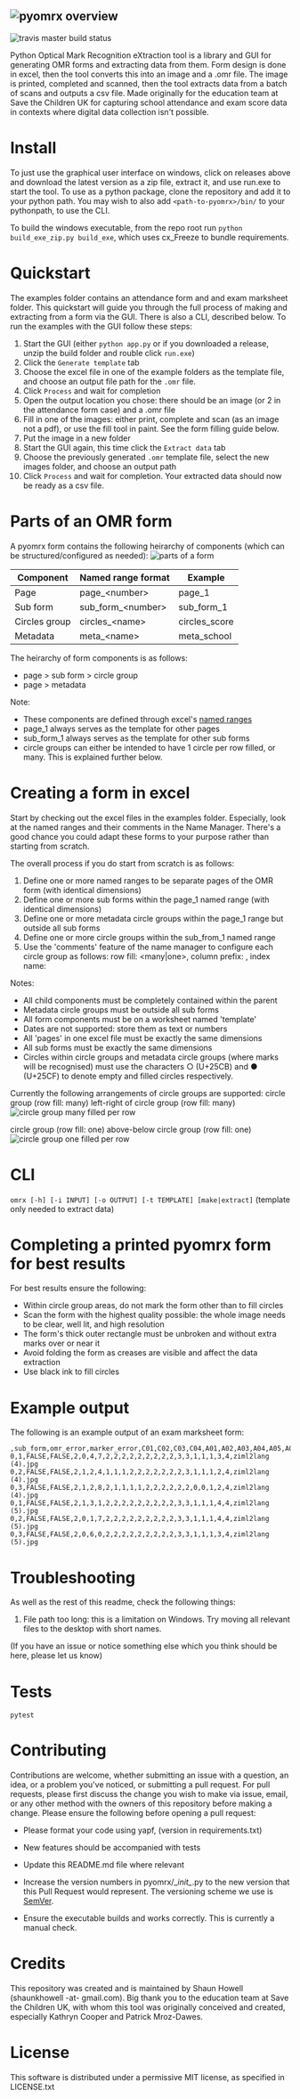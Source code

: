 ![pyomrx overview](res/overview_image.jpg)
------
![travis master build status](https://travis-ci.com/ShaunHowell/py-omrx.svg?token=qa3pqsZkoC8q17Ekgz3K&branch=master)

Python Optical Mark Recognition eXtraction tool is a library and GUI for generating OMR forms and extracting data from them. 
Form design is done in excel, then the tool converts this into an image and a .omr file. 
The image is printed, completed and scanned, then the tool extracts data from a batch of scans and outputs a csv file. 
Made originally for the education team at Save the Children UK for capturing school attendance and exam score data in 
contexts where digital data collection isn't possible.

# Install
To just use the graphical user interface on windows, click on releases above and download the latest version as a zip file, extract it, and use run.exe to start the tool.
To use as a python package, clone the repository and add it to your python path. You may wish to also add `<path-to-pyomrx>/bin/` to your pythonpath, to use the CLI.

To build the windows executable, from the repo root run `python build_exe_zip.py build_exe`, which uses cx_Freeze to bundle requirements.

# Quickstart
The examples folder contains an attendance form and and exam marksheet folder. 
This quickstart will guide you through the full process of making and extracting from a form via the GUI. There is also a CLI, described below.
To run the examples with the GUI follow these steps:
1. Start the GUI (either `python app.py` or if you downloaded a release, unzip the build folder and rouble click `run.exe`)
2. Click the `Generate template` tab
3. Choose the excel file in one of the example folders as the template file, and choose an output file path for the `.omr` file. 
4. Click `Process` and wait for completion
5. Open the output location you chose: there should be an image (or 2 in the attendance form case) and a .omr file
6. Fill in one of the images: either print, complete and scan (as an image not a pdf), or use the fill tool in paint. See the form filling guide below.
7. Put the image in a new folder
8. Start the GUI again, this time click the `Extract data` tab
9. Choose the previously generated `.omr` template file, select the new images folder, and choose an output path
10. Click `Process` and wait for completion. Your extracted data should now be ready as a csv file.

# Parts of an OMR form
A pyomrx form contains the following heirarchy of components (which can be structured/configured as needed):
![parts of a form](res/form_components.jpg)

| Component     | Named range format  | Example       |
|---------------|---------------------|---------------|
| Page          | page_\<number\>     | page_1        |
| Sub form      | sub_form_\<number\> | sub_form_1    |
| Circles group | circles_\<name\>    | circles_score |
| Metadata      | meta_\<name\>       | meta_school   |

The heirarchy of form components is as follows:
- page > sub form > circle group
- page > metadata

Note:
- These components are defined through excel's
 [named ranges](https://support.office.com/en-gb/article/define-and-use-names-in-formulas-4d0f13ac-53b7-422e-afd2-abd7ff379c64)
- page_1 always serves as the template for other pages
- sub_form_1 always serves as the template for other sub forms
- circle groups can either be intended to have 1 circle per row filled, or many. This is explained further below.

# Creating a form in excel
Start by checking out the excel files in the examples folder.
Especially, look at the named ranges and their comments in the Name Manager.
There's a good chance you could adapt these forms to your purpose rather than starting from scratch.

The overall process if you do start from scratch is as follows:
1. Define one or more named ranges to be separate pages of the OMR form (with identical dimensions)
2. Define one or more sub forms within the page_1 named range (with identical dimensions)
3. Define one or more metadata circle groups within the page_1 range but outside all sub forms 
4. Define one or more circle groups within the sub_from_1 named range
5. Use the 'comments' feature of the name manager to configure each circle group as follows:
row fill: <many|one>, column prefix: <string>, index name: <string>

Notes:
- All child components must be completely contained within the parent
- Metadata circle groups must be outside all sub forms
- All form components must be on a worksheet named 'template'
- Dates are not supported: store them as text or numbers  
- All 'pages' in one excel file must be exactly the same dimensions
- All sub forms must be exactly the same dimensions
- Circles within circle groups and metadata circle groups (where marks will be recognised)
 must use the characters ○ (U+25CB) and ● (U+25CF) to denote empty and filled circles respectively. 


Currently the following arrangements of circle groups are supported:
circle group (row fill: many) left-right of circle group (row fill: many)
![circle group many filled per row](res/circle_group_output_many.jpg)

circle group (row fill: one) above-below circle group (row fill: one)
![circle group one filled per row](res/circle_group_output_one.jpg)


# CLI
`omrx [-h] [-i INPUT] [-o OUTPUT] [-t TEMPLATE] [make|extract]`
(template only needed to extract data)

# Completing a printed pyomrx form for best results
For best results ensure the following:
- Within circle group areas, do not mark the form other than to fill circles
- Scan the form with the highest quality possible: the whole image needs to be clear, well lit, and high resolution 
- The form's thick outer rectangle must be unbroken and without extra marks over or near it
- Avoid folding the form as creases are visible and affect the data extraction
- Use black ink to fill circles

# Example output
The following is an example output of an exam marksheet form:
```
,sub_form,omr_error,marker_error,C01,C02,C03,C04,A01,A02,A03,A04,A05,A06,A07,A08,A09,A10,A11,A12,A13,A14,A15,paper_code,file
0,1,FALSE,FALSE,2,0,4,7,2,2,2,2,2,2,2,2,2,3,3,1,1,1,3,4,ziml2lang (4).jpg
0,2,FALSE,FALSE,2,1,2,4,1,1,1,2,2,2,2,2,2,2,3,1,1,1,2,4,ziml2lang (4).jpg
0,3,FALSE,FALSE,2,1,2,8,2,1,1,1,1,2,2,2,2,2,2,0,0,1,2,4,ziml2lang (4).jpg
0,1,FALSE,FALSE,2,1,3,1,2,2,2,2,2,2,2,2,2,3,3,1,1,1,4,4,ziml2lang (5).jpg
0,2,FALSE,FALSE,2,0,1,7,2,2,2,2,2,2,2,2,2,3,3,1,1,1,4,4,ziml2lang (5).jpg
0,3,FALSE,FALSE,2,0,6,0,2,2,2,2,2,2,2,2,2,3,3,1,1,1,3,4,ziml2lang (5).jpg
```

# Troubleshooting
As well as the rest of this readme, check the following things:
1. File path too long: this is a limitation on Windows. Try moving all relevant files to the desktop with short names.

(If you have an issue or notice something else which you think should be here, please let us know)


# Tests
`pytest`

# Contributing
Contributions are welcome,  whether submitting an issue with a question, an idea, or a problem you've noticed, 
or submitting a pull request.
For pull requests, please first discuss the change you wish to make via issue, email,
 or any other method with the owners of this repository before making a change.
Please ensure the following before opening a pull request:
- Please format your code using yapf, (version in requirements.txt) 
- New features should be accompanied with tests
- Update this README.md file where relevant
- Increase the version numbers in pyomrx/\__init\__.py to the new version that this Pull Request would represent. 
The versioning scheme we use is [SemVer](http://semver.org/).

- Ensure the executable builds and works correctly. This is currently a manual check.

# Credits
This repository was created and is maintained by Shaun Howell (shaunkhowell -at- gmail.com).
Big thank you to the education team at Save the Children UK, with whom this tool was originally conceived and created,
 especially Kathryn Cooper and Patrick Mroz-Dawes.
 
# License 
This software is distributed under a permissive MIT license, as specified in LICENSE.txt 

